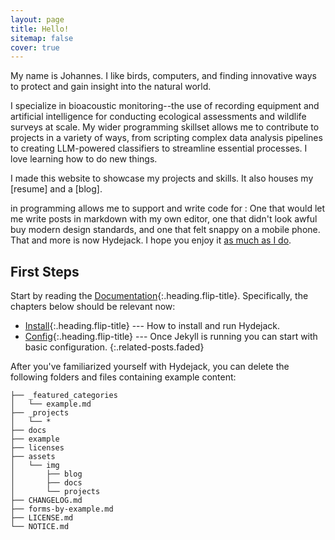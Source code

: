 ```yaml
---
layout: page
title: Hello!
sitemap: false
cover: true
---
```


My name is Johannes. I like birds, computers, and finding innovative ways to
protect and gain insight into the natural world. 

I specialize in bioacoustic monitoring--the use of recording equipment and
artificial intelligence for conducting ecological assessments and wildlife surveys 
at scale. My wider programming skillset allows me to contribute to projects in 
a variety of ways, from scripting complex data analysis pipelines to creating LLM-powered 
classifiers to streamline essential processes. I love learning how to do new things.

I made this website to showcase my projects and skills. It also houses my [resume] and 
a [blog].

 in programming allows
me to support and write code for :
One that would let me write posts in markdown with my own editor,
one that didn't look awful buy modern design standards, and one that felt snappy on a mobile phone.
That and more is now Hydejack. I hope you enjoy it [as much as I do](https://qwtel.com/).

## First Steps
Start by reading the [Documentation]{:.heading.flip-title}.
Specifically, the chapters below should be relevant now:

* [Install]{:.heading.flip-title} --- How to install and run Hydejack.
* [Config]{:.heading.flip-title} --- Once Jekyll is running you can start with basic configuration.
{:.related-posts.faded}

After you've familiarized yourself with Hydejack, you can delete the following folders and files
containing example content:

~~~
├── _featured_categories
│   └── example.md
├── _projects
│   └── *
├── docs
├── example
├── licenses
├── assets
│   └── img
│       ├── blog
│       ├── docs
│       └── projects
├── CHANGELOG.md
├── forms-by-example.md
├── LICENSE.md
└── NOTICE.md
~~~

[documentation]: docs/README.md
[install]: docs/install.md
[upgrade]: docs/upgrade.md
[config]: docs/config.md
